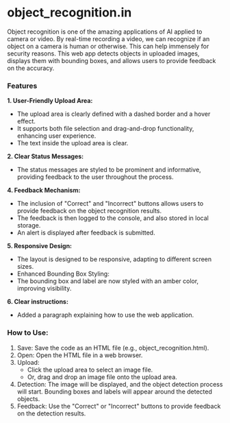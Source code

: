 # object_recognition.in

Object recognition is one of the amazing applications of AI applied to camera or video.  By real-time recording a video, we can recognize if an object on a camera is human or otherwise. This can help immensely for security reasons.
This web app detects objects in uploaded images, displays them with bounding boxes, and allows users to provide feedback on the accuracy.

### Features
**1. User-Friendly Upload Area:**
   * The upload area is clearly defined with a dashed border and a hover effect.
   * It supports both file selection and drag-and-drop functionality, enhancing user experience.
   * The text inside the upload area is clear.

**2. Clear Status Messages:**
   * The status messages are styled to be prominent and informative, providing feedback to the user throughout the process.

**4. Feedback Mechanism:**
   * The inclusion of "Correct" and "Incorrect" buttons allows users to provide feedback on the object recognition results.
   * The feedback is then logged to the console, and also stored in local storage.
   * An alert is displayed after feedback is submitted.

**5. Responsive Design:**
   * The layout is designed to be responsive, adapting to different screen sizes.
   * Enhanced Bounding Box Styling:
   * The bounding box and label are now styled with an amber color, improving visibility.

**6. Clear instructions:**
   * Added a paragraph explaining how to use the web application.

### How to Use:

1. Save: Save the code as an HTML file (e.g., object_recognition.html).
2. Open: Open the HTML file in a web browser.
3. Upload:
   * Click the upload area to select an image file.
   * Or, drag and drop an image file onto the upload area.
4. Detection: The image will be displayed, and the object detection process will start. Bounding boxes and labels will appear around the detected objects.
5. Feedback: Use the "Correct" or "Incorrect" buttons to provide feedback on the detection results.
